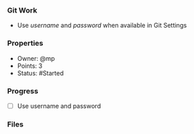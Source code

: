 ### Git Work
-  Use *username* and *password* when available in Git Settings
### Properties
- Owner: @mp
- Points: 3
- Status: #Started
### Progress
- [ ] Use username and password
### Files

